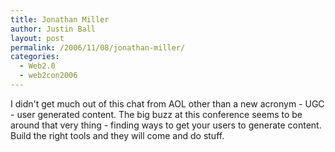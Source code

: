 ```yaml
---
title: Jonathan Miller
author: Justin Ball
layout: post
permalink: /2006/11/08/jonathan-miller/
categories:
  - Web2.0
  - web2con2006
---
```


I didn't get much out of this chat from AOL other than a new acronym - UGC - user generated content. The big buzz at this conference seems to be around that very thing - finding ways to get your users to generate content. Build the right tools and they will come and do stuff.